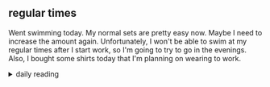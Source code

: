 ## regular times

Went swimming today. My normal sets are pretty easy now. Maybe I need to increase the amount again. Unfortunately, I won't be able to swim at my regular times after I start work, so I'm going to try to go in the evenings. Also, I bought some shirts today that I'm planning on wearing to work.

<details markdown="1">
<summary>daily reading</summary>

| {{ page.date | date: "%B %-d, %Y" }} |
| :-------------: |
| [1 Sam. 19; 1 Cor. 1; Lam. 4; Ps. 35]({% link _Bible/Bible-year-1.md %}) |
| [BC 3-4; HC 6-11; CD I: Art. 5-7]({% link _three_forms/three-forms-month-2.md %}) |
| [The Nicene Creed](https://threeforms.org/the-nicene-creed/) |

</details>